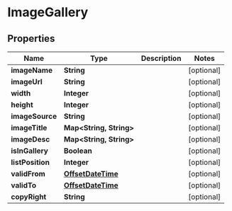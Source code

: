 
# ImageGallery

## Properties
Name | Type | Description | Notes
------------ | ------------- | ------------- | -------------
**imageName** | **String** |  |  [optional]
**imageUrl** | **String** |  |  [optional]
**width** | **Integer** |  |  [optional]
**height** | **Integer** |  |  [optional]
**imageSource** | **String** |  |  [optional]
**imageTitle** | **Map&lt;String, String&gt;** |  |  [optional]
**imageDesc** | **Map&lt;String, String&gt;** |  |  [optional]
**isInGallery** | **Boolean** |  |  [optional]
**listPosition** | **Integer** |  |  [optional]
**validFrom** | [**OffsetDateTime**](OffsetDateTime.md) |  |  [optional]
**validTo** | [**OffsetDateTime**](OffsetDateTime.md) |  |  [optional]
**copyRight** | **String** |  |  [optional]



